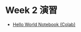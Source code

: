  # Week 2 演習

  - [Hello World Notebook (Colab)](https://colab.research.google.com/drive/12BNPoSSngndVv2cl4cLuxIOEKDfezGE7?usp=sharing)
